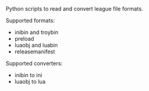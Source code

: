 Python scripts to read and convert league file formats.

Supported formats:
 - inibin and troybin
 - preload
 - luaobj and luabin
 - releasemanifest

Supported converters:
 - inibin to ini
 - luaobj to lua

